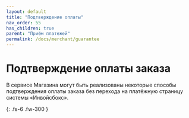 ```yaml
---
layout: default
title: "Подтверждение оплаты"
nav_order: 55
has_children: true
parent: "Приём платежей"
permalink: /docs/merchant/guarantee
---
```


# Подтверждение оплаты заказа

В сервисе Магазина могут быть реализованы некоторые способы подтверждения оплаты заказа
без перехода на платёжную страницу системы &laquo;Инвойсбокс&raquo;.


{: .fs-6 .fw-300 }
